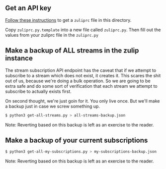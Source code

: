 ## Get an API key

[Follow these instructions](https://zulip.com/api/api-keys) to get a `zuliprc` file in this directory.

Copy `zuliprc.py.template` into a new file called `zuliprc.py`. Then fill out the values from your zuliprc file in the `zuliprc.py`

## Make a backup of ALL streams in the zulip instance

The stream subscription API endpoint has the caveat that if we attempt to subscribe to a stream which does not exist, it creates it. This scares the shit out of us, because we're doing a bulk operation. So we are going to be extra safe and do some sort of verification that each stream we attempt to subscribe to actually exists first. 

On second thought, we're just goin for it. You only live once. But we'll make a backup just in case we screw something up.

``` sh
$ python3 get-all-streams.py > all-streams-backup.json
```

Note: Reverting based on this backup is left as an exercise to the reader. 

## Make a backup of your current subscriptions

``` sh
$ python3 get-all-my-subscriptions.py > my-subscriptions-backup.json
```

Note: Reverting based on this backup is left as an exercise to the reader. 

